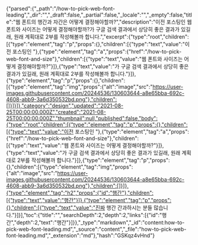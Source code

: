 {"parsed":{"_path":"/how-to-pick-web-font-leading","_dir":"","_draft":false,"_partial":false,"_locale":"","_empty":false,"title":"웹 폰트의 행간과 자간은 어떻게 결정해야할까?","description":"이전 포스팅인 웹 폰트와 사이즈는 어떻게 결정해야할까?가 구글 검색 결과에서 상당히 좋은 결과가 있길래, 원래 계획대로 2부를 작성해볼까 합니다.","excerpt":{"type":"root","children":[{"type":"element","tag":"p","props":{},"children":[{"type":"text","value":"이전 포스팅인 "},{"type":"element","tag":"a","props":{"href":"/how-to-pick-web-font-and-size"},"children":[{"type":"text","value":"웹 폰트와 사이즈는 어떻게 결정해야할까?"}]},{"type":"text","value":"가 구글 검색 결과에서 상당히 좋은 결과가 있길래, 원래 계획대로 2부를 작성해볼까 합니다."}]},{"type":"element","tag":"p","props":{},"children":[{"type":"element","tag":"img","props":{"alt":"image","src":"https://user-images.githubusercontent.com/20244536/130603644-a8e65bba-692c-4608-abb9-3a6d350532bd.png"},"children":[]}]}]},"category":"design","updated":"2021-08-25T00:00:00.000Z","created":"2021-08-25T00:00:00.000Z","thumbnail":null,"published":false,"body":{"type":"root","children":[{"type":"element","tag":"p","props":{},"children":[{"type":"text","value":"이전 포스팅인 "},{"type":"element","tag":"a","props":{"href":"/how-to-pick-web-font-and-size"},"children":[{"type":"text","value":"웹 폰트와 사이즈는 어떻게 결정해야할까?"}]},{"type":"text","value":"가 구글 검색 결과에서 상당히 좋은 결과가 있길래, 원래 계획대로 2부를 작성해볼까 합니다."}]},{"type":"element","tag":"p","props":{},"children":[{"type":"element","tag":"img","props":{"alt":"image","src":"https://user-images.githubusercontent.com/20244536/130603644-a8e65bba-692c-4608-abb9-3a6d350532bd.png"},"children":[]}]},{"type":"element","tag":"h2","props":{"id":"행간"},"children":[{"type":"text","value":"행간"}]},{"type":"element","tag":"p","props":{},"children":[{"type":"text","value":"진짜 행간 간과하시는 분들 많습니다."}]}],"toc":{"title":"","searchDepth":2,"depth":2,"links":[{"id":"행간","depth":2,"text":"행간"}]}},"_type":"markdown","_id":"content:how-to-pick-web-font-leading.md","_source":"content","_file":"how-to-pick-web-font-leading.md","_extension":"md"},"hash":"GSKqz4vHnd"}